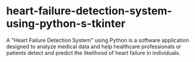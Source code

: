# heart-failure-detection-system-using-python-s-tkinter
A "Heart Failure Detection System" using Python is a software application designed to analyze medical data and help healthcare professionals or patients detect and predict the likelihood of heart failure in individuals. 
